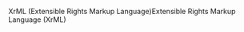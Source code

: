 <span data-ttu-id="90187-101">XrML (Extensible Rights Markup Language)</span><span class="sxs-lookup"><span data-stu-id="90187-101">Extensible Rights Markup Language (XrML)</span></span>